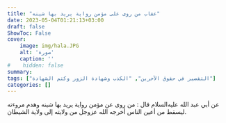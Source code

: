 ```yaml
---
title: "عقاب من روى على مؤمن رواية يريد بها شينه"
date: 2023-05-04T01:21:13+03:00
draft: false
ShowToc: False
cover:
    image: img/hala.JPG
    alt: 'صورة'
    caption: ''
#    hidden: false
summary: 
tags: ["التقصير في حقوق الآخرين", "الكذب وشهادة الزور وكتم الشهادة"]
categories: []
---
```

عن أبي عبد الله عليه‌السلام قال : من
روى عن مؤمن رواية يريد بها شينه وهدم مروءته ليسقط من أعين الناس
أخرجه الله عزوجل من ولايته إلى ولاية الشيطان.

